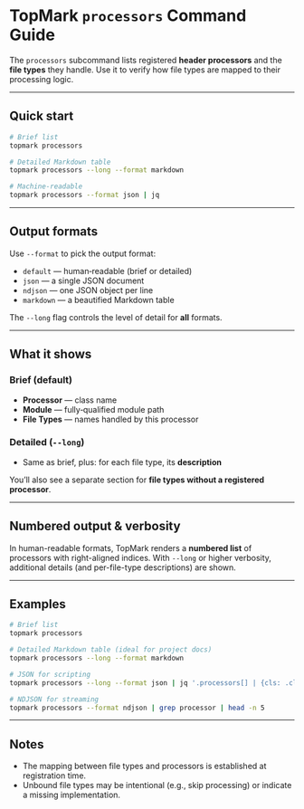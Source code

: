 <!--
topmark:header:start

  project      : TopMark
  file         : processors.md
  file_relpath : docs/usage/commands/processors.md
  license      : MIT
  copyright    : (c) 2025 Olivier Biot

topmark:header:end
-->

# TopMark `processors` Command Guide

The `processors` subcommand lists registered **header processors** and the **file types** they
handle. Use it to verify how file types are mapped to their processing logic.

______________________________________________________________________

## Quick start

```bash
# Brief list
topmark processors

# Detailed Markdown table
topmark processors --long --format markdown

# Machine‑readable
topmark processors --format json | jq
```

______________________________________________________________________

## Output formats

Use `--format` to pick the output format:

- `default` — human‑readable (brief or detailed)
- `json` — a single JSON document
- `ndjson` — one JSON object per line
- `markdown` — a beautified Markdown table

The `--long` flag controls the level of detail for **all** formats.

______________________________________________________________________

## What it shows

### Brief (default)

- **Processor** — class name
- **Module** — fully‑qualified module path
- **File Types** — names handled by this processor

### Detailed (`--long`)

- Same as brief, plus: for each file type, its **description**

You’ll also see a separate section for **file types without a registered processor**.

______________________________________________________________________

## Numbered output & verbosity

In human-readable formats, TopMark renders a **numbered list** of processors with
right-aligned indices. With `--long` or higher verbosity, additional details (and per-file-type
descriptions) are shown.

______________________________________________________________________

## Examples

```bash
# Brief list
topmark processors

# Detailed Markdown table (ideal for project docs)
topmark processors --long --format markdown

# JSON for scripting
topmark processors --long --format json | jq '.processors[] | {cls: .class, n: (.filetypes|length)}'

# NDJSON for streaming
topmark processors --format ndjson | grep processor | head -n 5
```

______________________________________________________________________

## Notes

- The mapping between file types and processors is established at registration time.
- Unbound file types may be intentional (e.g., skip processing) or indicate a missing
  implementation.
